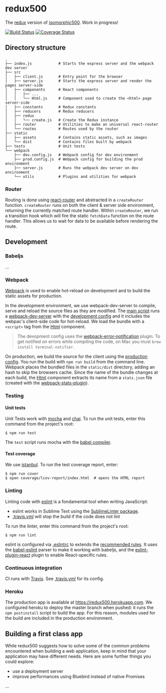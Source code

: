 # redux500

The [redux](https://github.com/rackt/redux) version of [isomorphic500](http://github.com/gpbl/isomorphic500). Work in progress!

[![Build Status](https://travis-ci.org/gpbl/redux500.svg?branch=master)](https://travis-ci.org/gpbl/redux500)
[![Coverage Status](https://coveralls.io/repos/gpbl/redux500/badge.svg?branch=master&service=github)](https://coveralls.io/github/gpbl/redux500?branch=master)

## Directory structure

```
.
├── index.js            # Starts the express server and the webpack dev server
├── src
│   ├── client.js       # Entry point for the browser
│   ├── server.js       # Starts the express server and render the pages server-side
│   ├── components      # React components
│   │   ├── ...
│   │   └── Html.js     # Component used to create the <html> page server-side
│   ├── constants       # Redux constants
│   ├── reducers        # Redux reducers
│   ├── redux
│   │   └── create.js   # Create the Redux instance
│   ├── router          # Utilities to make an universal react-router
│   └── routes          # Routes used by the router
├── static
│   ├── assets          # Contains static assets, such as images
│   └── dist            # Contains files built by webpack
├── tests               # Unit tests
└── webpack
    ├── dev.config.js   # Webpack config for dev environment
    ├── prod.config.js  # Webpack config for building the prod environment
    ├── server.js       # Runs the webpack dev server on dev environment
    └── utils           # Plugins and utilities for webpack
```

### Router

Routing is done using [react-router](http://rackt.github.io/react-router/) and abstracted in a `createRouter` function. `createRouter` runs on both the client & server side environment, returning the currently matched route handler. Within `createRouter`, we run a transition hook which will fire the static `fetchData` function on the route handler. This allows us to wait for data to be available before rendering the route.

## Development

### Babeljs

...

### Webpack

[Webpack](http://webpack.github.io) is used to enable hot-reload on development
and to build the static assets for production.

In the development environment, we use webpack-dev-server to compile, serve and reload the source files
as they are modified. The [main script](index.js) runs a [webpack-dev-server](./webpack/server.js)
with the [development config](./webpack/dev.config.js) and it includes the webpac's
client-side code for hot-reload. We load the bundle with a `<script>` tag
from the [Html](./src/components/Html.js) component.

> The devopment config uses the [webpack-error-notification](https://github.com/vsolovyov/webpack-error-notification)
> plugin. To get notified on errors while compiling the code, on Mac you must `brew install terminal-notifier`.

On production, we build the source for the client using the [production config](./webpack/prod.config.js).
You run the build with `npm run build` from the command line. Webpack places
the bundled files in the `static/dist` directory, adding an hash to skip the browsers
cache. Since the name of the bundle changes at each build, the [Html](./src/components/Html.js) component
extracts its name from a `stats.json` file (created with the [webpack-stats-plugin](https://www.npmjs.com/package/stats-webpack-plugin)).


### Testing

#### Unit tests

Unit Tests work with [mocha](https://mochajs.org) and [chai](chaijs.com/). To run the
unit tests, enter this command from the project's root:

```
$ npm run test
```

The `test` script runs mocha with the [babel compiler](https://babeljs.io/docs/setup/#mocha).

#### Test coverage

We use [istanbul](https://gotwarlost.github.io/istanbul/). To run the test coverage
report, enter:

```
$ npm run cover
$ open coverage/lcov-report/index.html  # opens the HTML report
```

### Linting

Linting code with [eslint](http://eslint.org) is a fondamental tool when writing JavaScript:

* eslint works in Sublime Text using the [SublimeLinter package](https://github.com/roadhump/SublimeLinter-eslint).
* [.travis.yml](.travis.yml) will stop the build if the code does not lint

To run the linter, enter this command from the project's root:

```
$ npm run lint
```

eslint is configured via [.eslintrc]([.eslintrc]) to extends the [recommended
rules](http://eslint.org/docs/rules).
It uses the [babel-eslint](https://github.com/babel/babel-eslint) parser to
make it working with babeljs, and the [eslint-plugin-react](github.com/yannickcr/eslint-plugin-react)
plugin to enable React-specific rules.

### Continuous integration

CI runs with [Travis](https://travis-ci.org/gpbl/redux500). See [.travis.yml](.travis.yml) for its config.

### Heroku

The production app is available at https://redux500.herokuapp.com. We configured
heroku to deploy the master branch when pushed: it runs the `npm postinstall` script
to build the app. For this reason, modules used for the build are included in the production
environment.

## Building a first class app

While redux500 suggests how to solve some of the common problems encountered when building a web application,
keep in mind that your application may have different needs. Here are some further things you could
explore:

* use a deployment server
* improve performances using Bluebird instead of native Promises

...
